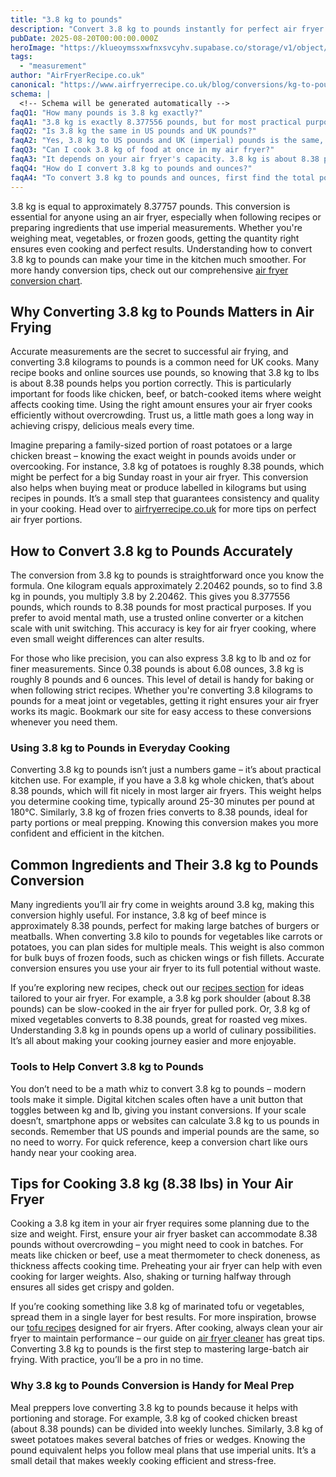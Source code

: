 ```yaml
---
title: "3.8 kg to pounds"
description: "Convert 3.8 kg to pounds instantly for perfect air fryer portions. Get accurate measurements for better cooking results every time."
pubDate: 2025-08-20T00:00:00.000Z
heroImage: "https://klueoymssxwfnxsvcyhv.supabase.co/storage/v1/object/public/Shmucket/3-8-kg-to-pounds.webp"
tags:
  - "measurement"
author: "AirFryerRecipe.co.uk"
canonical: "https://www.airfryerrecipe.co.uk/blog/conversions/kg-to-pounds/3-8-kg-to-pounds"
schema: |
  <!-- Schema will be generated automatically -->
faqQ1: "How many pounds is 3.8 kg exactly?"
faqA1: "3.8 kg is exactly 8.377556 pounds, but for most practical purposes in the kitchen, you can round it to 8.38 pounds. This conversion uses the standard factor where 1 kilogram equals approximately 2.20462 pounds. When air frying, this level of precision ensures even cooking and perfect portion sizes."
faqQ2: "Is 3.8 kg the same in US pounds and UK pounds?"
faqA2: "Yes, 3.8 kg to US pounds and UK (imperial) pounds is the same, as both systems use the avoirdupois pound for weight measurements. So, 3.8 kilograms to pounds is approximately 8.38 pounds regardless of where you are. This consistency makes it easy to follow recipes from different sources without confusion."
faqQ3: "Can I cook 3.8 kg of food at once in my air fryer?"
faqA3: "It depends on your air fryer's capacity. 3.8 kg is about 8.38 pounds, which is quite a large quantity. Most standard air fryers may not hold this much without overcrowding, leading to uneven cooking. It's best to cook in batches or check your model's maximum weight recommendation. For large items like a whole chicken, ensure it fits comfortably in the basket."
faqQ4: "How do I convert 3.8 kg to pounds and ounces?"
faqA4: "To convert 3.8 kg to pounds and ounces, first find the total pounds (8.38). Then, multiply the decimal part (0.38) by 16 to get ounces, which is approximately 6.08 ounces. So, 3.8 kg is about 8 pounds and 6 ounces. This is useful for recipes requiring precise measurements, especially in baking or when using smaller air fryer portions."
---
```

<p>3.8 kg is equal to approximately 8.37757 pounds. This conversion is essential for anyone using an air fryer, especially when following recipes or preparing ingredients that use imperial measurements. Whether you're weighing meat, vegetables, or frozen goods, getting the quantity right ensures even cooking and perfect results. Understanding how to convert 3.8 kg to pounds can make your time in the kitchen much smoother. For more handy conversion tips, check out our comprehensive <a href="https://www.airfryerrecipe.co.uk/air-fryer-conversion-chart">air fryer conversion chart</a>.</p>

<h2>Why Converting 3.8 kg to Pounds Matters in Air Frying</h2>
<p>Accurate measurements are the secret to successful air frying, and converting 3.8 kilograms to pounds is a common need for UK cooks. Many recipe books and online sources use pounds, so knowing that 3.8 kg to lbs is about 8.38 pounds helps you portion correctly. This is particularly important for foods like chicken, beef, or batch-cooked items where weight affects cooking time. Using the right amount ensures your air fryer cooks efficiently without overcrowding. Trust us, a little math goes a long way in achieving crispy, delicious meals every time.</p>
<p>Imagine preparing a family-sized portion of roast potatoes or a large chicken breast – knowing the exact weight in pounds avoids under or overcooking. For instance, 3.8 kg of potatoes is roughly 8.38 pounds, which might be perfect for a big Sunday roast in your air fryer. This conversion also helps when buying meat or produce labelled in kilograms but using recipes in pounds. It’s a small step that guarantees consistency and quality in your cooking. Head over to <a href="https://www.airfryerrecipe.co.uk">airfryerrecipe.co.uk</a> for more tips on perfect air fryer portions.</p>

<h2>How to Convert 3.8 kg to Pounds Accurately</h2>
<p>The conversion from 3.8 kg to pounds is straightforward once you know the formula. One kilogram equals approximately 2.20462 pounds, so to find 3.8 kg in pounds, you multiply 3.8 by 2.20462. This gives you 8.377556 pounds, which rounds to 8.38 pounds for most practical purposes. If you prefer to avoid mental math, use a trusted online converter or a kitchen scale with unit switching. This accuracy is key for air fryer cooking, where even small weight differences can alter results.</p>
<p>For those who like precision, you can also express 3.8 kg to lb and oz for finer measurements. Since 0.38 pounds is about 6.08 ounces, 3.8 kg is roughly 8 pounds and 6 ounces. This level of detail is handy for baking or when following strict recipes. Whether you're converting 3.8 kilograms to pounds for a meat joint or vegetables, getting it right ensures your air fryer works its magic. Bookmark our site for easy access to these conversions whenever you need them.</p>

<h3>Using 3.8 kg to Pounds in Everyday Cooking</h3>
<p>Converting 3.8 kg to pounds isn’t just a numbers game – it’s about practical kitchen use. For example, if you have a 3.8 kg whole chicken, that’s about 8.38 pounds, which will fit nicely in most larger air fryers. This weight helps you determine cooking time, typically around 25-30 minutes per pound at 180°C. Similarly, 3.8 kg of frozen fries converts to 8.38 pounds, ideal for party portions or meal prepping. Knowing this conversion makes you more confident and efficient in the kitchen.</p>

<h2>Common Ingredients and Their 3.8 kg to Pounds Conversion</h2>
<p>Many ingredients you’ll air fry come in weights around 3.8 kg, making this conversion highly useful. For instance, 3.8 kg of beef mince is approximately 8.38 pounds, perfect for making large batches of burgers or meatballs. When converting 3.8 kilo to pounds for vegetables like carrots or potatoes, you can plan sides for multiple meals. This weight is also common for bulk buys of frozen foods, such as chicken wings or fish fillets. Accurate conversion ensures you use your air fryer to its full potential without waste.</p>
<p>If you’re exploring new recipes, check out our <a href="https://www.airfryerrecipe.co.uk/recipes">recipes section</a> for ideas tailored to your air fryer. For example, a 3.8 kg pork shoulder (about 8.38 pounds) can be slow-cooked in the air fryer for pulled pork. Or, 3.8 kg of mixed vegetables converts to 8.38 pounds, great for roasted veg mixes. Understanding 3.8 kg in pounds opens up a world of culinary possibilities. It’s all about making your cooking journey easier and more enjoyable.</p>

<h3>Tools to Help Convert 3.8 kg to Pounds</h3>
<p>You don’t need to be a math whiz to convert 3.8 kg to pounds – modern tools make it simple. Digital kitchen scales often have a unit button that toggles between kg and lb, giving you instant conversions. If your scale doesn’t, smartphone apps or websites can calculate 3.8 kg to us pounds in seconds. Remember that US pounds and imperial pounds are the same, so no need to worry. For quick reference, keep a conversion chart like ours handy near your cooking area.</p>

<h2>Tips for Cooking 3.8 kg (8.38 lbs) in Your Air Fryer</h2>
<p>Cooking a 3.8 kg item in your air fryer requires some planning due to the size and weight. First, ensure your air fryer basket can accommodate 8.38 pounds without overcrowding – you might need to cook in batches. For meats like chicken or beef, use a meat thermometer to check doneness, as thickness affects cooking time. Preheating your air fryer can help with even cooking for larger weights. Also, shaking or turning halfway through ensures all sides get crispy and golden.</p>
<p>If you’re cooking something like 3.8 kg of marinated tofu or vegetables, spread them in a single layer for best results. For more inspiration, browse our <a href="https://www.airfryerrecipe.co.uk/recipe-category/tofu">tofu recipes</a> designed for air fryers. After cooking, always clean your air fryer to maintain performance – our guide on <a href="https://www.airfryerrecipe.co.uk/air-fryer-cleaner">air fryer cleaner</a> has great tips. Converting 3.8 kg to pounds is the first step to mastering large-batch air frying. With practice, you’ll be a pro in no time.</p>

<h3>Why 3.8 kg to Pounds Conversion is Handy for Meal Prep</h3>
<p>Meal preppers love converting 3.8 kg to pounds because it helps with portioning and storage. For example, 3.8 kg of cooked chicken breast (about 8.38 pounds) can be divided into weekly lunches. Similarly, 3.8 kg of sweet potatoes makes several batches of fries or wedges. Knowing the pound equivalent helps you follow meal plans that use imperial units. It’s a small detail that makes weekly cooking efficient and stress-free.</p>
